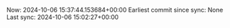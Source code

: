 Now: 2024-10-06 15:37:44.153684+00:00 Earliest commit since sync: None Last sync: 2024-10-06 15:02:27+00:00
